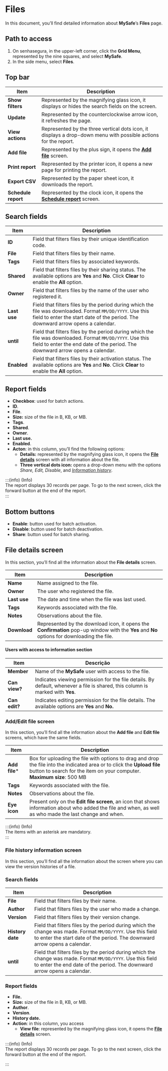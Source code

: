 # Files

In this document, you’ll find detailed information about **MySafe**’s **Files** page.

## **Path to access**

1. On senhasegura, in the upper-left corner, click the **Grid Menu**, represented by the nine squares, and select **MySafe**.  
2. In the side menu, select **Files**.

## **Top bar**

| Item | Description |
| ----- | ----- |
| **Show filters** | Represented by the magnifying glass icon, it displays or hides the search fields on the screen. |
| **Update** | Represented by the counterclockwise arrow icon, it refreshes the page. |
| **View actions** | Represented by the three vertical dots icon, it displays a drop-down menu with possible actions for the report. |
| **Add file** | Represented by the plus sign, it opens the **[Add file](/v3-33/docs/mysafe-files-screen#addedit-file-screen)** screen. |
| **Print report** | Represented by the printer icon, it opens a new page for printing the report. |
| **Export CSV** | Represented by the paper sheet icon, it downloads the report. |
| **Schedule report** | Represented by the clock icon, it opens the [**Schedule report**](/v3-33/docs/general-information-how-to-issue-download-and-schedule-device-reports) screen. |

## **Search fields**

| Item | Description |
| ----- | ----- |
| **ID** | Field that filters files by their unique identification code. |
| **File** | Field that filters files by their name.  |
| **Tags** | Field that filters files by associated keywords.  |
| **Shared** | Field that filters files by their sharing status. The available options are **Yes** and **No**. Click **Clear** to enable the **All** option. |
| **Owner** | Field that filters files by the name of the user who registered it.  |
| **Last use** | Field that filters files by the period during which the file was downloaded. Format `MM/DD/YYYY`. Use this field to enter the start date of the period. The downward arrow opens a calendar.  |
| **until** | Field that filters files by the period during which the file was downloaded. Format `MM/DD/YYYY`. Use this field to enter the end date of the period. The downward arrow opens a calendar.  |
| **Enabled** | Field that filters files by their activation status. The available options are **Yes** and **No**. Click **Clear** to enable the **All** option. |

## **Report fields**

* **Checkbox**: used for batch actions.  
* **ID**.  
* **File**.  
* **Size:** size of the file in B, KB, or MB.  
* **Tags**.  
* **Shared**.  
* **Owner**.  
* **Last use.**  
* **Enabled**.  
* **Acton**: in this column, you’ll find the following options:  
  * **Details:** represented by the magnifying glass icon, it opens the **[File details](/v3-33/docs/mysafe-files-screen#file-details-screen)** screen with all information about the file.  
  * **Three vertical dots icon:** opens a drop-down menu with the options *Share, Edit, Disable*, and *[Information history](/v3-33/docs/mysafe-files-screen#file-history-information-screen)*.

:::(info) (Info)  
The report displays 30 records per page. To go to the next screen, click the forward button at the end of the report.  
:::

## **Bottom buttons**

* **Enable**: button used for batch activation.  
* **Disable**: button used for batch deactivation.  
* **Share**: button used for batch sharing.

## **File details screen**   

In this section, you’ll find all the information about the **File details** screen.

| Item | Description |
| ----- | ----- |
| **Name** | Name assigned to the file. |
| **Owner** | The user who registered the file. |
| **Last use** | The date and time when the file was last used. |
| **Tags** | Keywords associated with the file. |
| **Notes** | Observations about the file. |
| **Download** | Represented by the download icon, it opens the **Confirmation** pop-up window with the **Yes** and **No** options for downloading the file.  |

#### **Users with access to information section**

| Item | Descrição |
| ----- | ----- |
| **Member** | Name of the **MySafe** user with access to the file. |
| **Can view?** | Indicates viewing permission for the file details. By default, whenever a file is shared, this column is marked with **Yes**. |
| **Can edit?** | Indicates editing permission for the file details. The available options are **Yes** and **No.** |

### **Add/Edit file screen**

In this section, you’ll find all the information about the **Add file** and **Edit file** screens, which have the same fields.

| Item | Description |
| ----- | ----- |
| **Add file**\* | Box for uploading the file with options to drag and drop the file into the indicated area or to click the **Upload file** button to search for the item on your computer.  <br>**Maximum size**: 500 MB |
| **Tags** | Keywords associated with the file. |
| **Notes** | Observations about the file. |
| **Eye icon** | Present only on the **Edit file screen**, an icon that shows information about who added the file and when, as well as who made the last change and when. |

:::(info) (Info)  
The items with an asterisk are mandatory.  
:::

### **File history information screen**

In this section, you’ll find all the information about the screen where you can view the version histories of a file.

### **Search fields**

| Item | Description |
| ----- | ----- |
| **File** | Field that filters files by their name.  |
| **Author** | Field that filters files by the user who made a change. |
| **Version** | Field that filters files by their version change.  |
| **History date** | Field that filters files by the period during which the change was made. Format `MM/DD/YYYY`. Use this field to enter the start date of the period. The downward arrow opens a calendar. |
| **until** | Field that filters files by the period during which the change was made. Format `MM/DD/YYYY`. Use this field to enter the end date of the period. The downward arrow opens a calendar. |

### **Report fields**

* **File.**  
* **Size:** size of the file in B, KB, or MB.  
* **Author**.  
* **Version**.  
* **History date.**  
* **Action**: in this column, you access  
  * **View file**: represented by the magnifying glass icon, it opens the **[File details](/v3-33/docs/mysafe-files-screen#file-details-screen)** screen.

:::(info) (Info)  
The report displays 30 records per page. To go to the next screen, click the forward button at the end of the report.

:::
